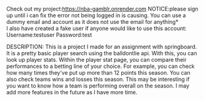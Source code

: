 Check out my project:https://nba-gamblr.onrender.com
NOTICE:please sign up until i can fix the error not being logged in is causing. You can use a dummy email and account as it does not use the email for anything*  
I also have created a fake user if anyone would like to use this account: Username:testuser  Password:test

DESCRIPTION:
This is a project I made for an assignment with springboard. It is a pretty basic player search using the balldontlie api. With this, you can look up player stats. Within the player stat page, you can compare their performances to a betting line of your choice. For example, you can check how many times they've put up more than 12 points this season. You can also check teams wins and losses this season. This may be interesting if you want to know how a team is performing overall on the season. I may add more features in the future as I have more time. 
